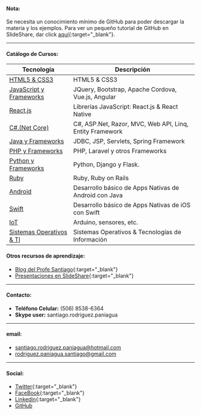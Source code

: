 
#### Nota:
Se necesita un conocimiento mínimo de GitHub para poder descargar la materia y los ejemplos.
Para ver un pequeño tutorial de GitHub en SlideShare, dar click [aquí](https://www.slideshare.net/santiagorodriguezpaniagua/git-hub-amp-github-desktop-2019){:target="_blank"}. 
<hr/>

#### Catálogo de Cursos:



| Tecnología              | Descripción                                    | 
| ----------------------- | ---------------------------------------------- | 
| [HTML5 & CSS3](https://profesantiago.github.io/HTMLCSS) | HTML5 & CSS3 |
| [JavaScript y Frameworks](https://profesantiago.github.io/JavaScript)| JQuery, Bootstrap, Apache Cordova, Vue.js, Angular |
| [React.js](https://profesantiago.github.io/React)       | Librerías JavaScript: React.js & React Native |
| [C#.(Net Core)](https://profesantiago.github.io/NetCore)    | C#, ASP.Net, Razor, MVC, Web API, Linq, Entity Framework |
| [Java y Frameworks](https://profesantiago.github.io/CursoJava)       | JDBC, JSP, Servlets, Spring Framework     |
| [PHP y Frameworks](https://profesantiago.github.io/PHP)              | PHP, Laravel y otros Frameworks        |
| [Python y Frameworks](https://profesantiago.github.io/Python)        | Python, Django y Flask.  |
| [Ruby](https://profesantiago.github.io/Ruby)            | Ruby, Ruby on Rails    |
| [Android ](https://profesantiago.github.io/Android)      | Desarrollo básico de Apps Nativas de Android con Java|
| [Swift](https://profesantiago.github.io/Swift)          | Desarrollo básico de Apps Nativas de iOS con Swift |
| [IoT](https://profesantiago.github.io/IoT)              | Arduino, sensores, etc.                |
| [Sistemas Operativos & TI](https://profesantiago.github.io/TI-OS)| Sistemas Operativos & Tecnologías de Información      |  


#### Otros recursos de aprendizaje:
- [Blog del Profe Santiago](https://elprofesantiago.blogspot.com/){:target="_blank"} 
- [Presentaciones en SlideShare](https://es.slideshare.net/santiagorodriguezpaniagua){:target="_blank"} 

------------
####  Contacto:
- **Teléfono Celular:** (506) 8538-6364
- **Skype user:** santiago.rodriguez.paniagua

------------
#### email:
- santiago.rodriguez.paniagua@hotmail.com
- rodriguez.paniagua.santiago@gmail.com

------------
#### Social: 
- [Twitter](https://twitter.com/rp_santiago){:target="_blank"}
- [FaceBook](https://www.facebook.com/elProfeSantiago){:target="_blank"}
- [Linkedin](https://www.linkedin.com/in/santiago-rodriguez-paniagua/){:target="_blank"}
- [GitHub](https://github.com/ProfeSantiago)
